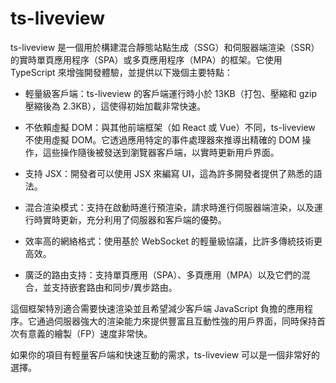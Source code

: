 # ts-liveview

ts-liveview 是一個用於構建混合靜態站點生成（SSG）和伺服器端渲染（SSR）的實時單頁應用程序（SPA）或多頁應用程序（MPA）的框架。它使用 TypeScript 來增強開發體驗，並提供以下幾個主要特點：

-    輕量級客戶端：ts-liveview 的客戶端運行時小於 13KB（打包、壓縮和 gzip 壓縮後為 2.3KB），這使得初始加載非常快速。

-    不依賴虛擬 DOM：與其他前端框架（如 React 或 Vue）不同，ts-liveview 不使用虛擬 DOM。它透過應用特定的事件處理器來推導出精確的 DOM 操作，這些操作隨後被發送到瀏覽器客戶端，以實時更新用戶界面。

-    支持 JSX：開發者可以使用 JSX 來編寫 UI，這為許多開發者提供了熟悉的語法。

-    混合渲染模式：支持在啟動時進行預渲染，請求時進行伺服器端渲染，以及運行時實時更新，充分利用了伺服器和客戶端的優勢。

-    效率高的網絡格式：使用基於 WebSocket 的輕量級協議，比許多傳統技術更高效。

-    廣泛的路由支持：支持單頁應用（SPA）、多頁應用（MPA）以及它們的混合，並支持嵌套路由和同步/異步路由。

這個框架特別適合需要快速渲染並且希望減少客戶端 JavaScript 負擔的應用程序。它通過伺服器強大的渲染能力來提供豐富且互動性強的用戶界面，同時保持首次有意義的繪製（FP）速度非常快。

如果你的項目有輕量客戶端和快速互動的需求，ts-liveview 可以是一個非常好的選擇。
